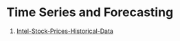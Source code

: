 # Time Series and Forecasting

1. [Intel-Stock-Prices-Historical-Data](https://github.com/SharathHebbar/Intel-Stock-Prices-Historical-Data)